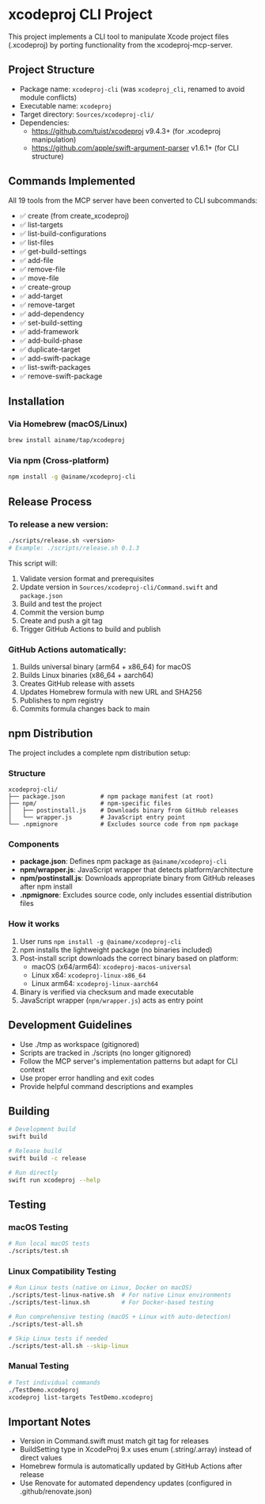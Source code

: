# xcodeproj CLI Project

This project implements a CLI tool to manipulate Xcode project files (.xcodeproj) by porting functionality from the xcodeproj-mcp-server.

## Project Structure
- Package name: `xcodeproj-cli` (was `xcodeproj_cli`, renamed to avoid module conflicts)
- Executable name: `xcodeproj`
- Target directory: `Sources/xcodeproj-cli/`
- Dependencies:
  - https://github.com/tuist/xcodeproj v9.4.3+ (for .xcodeproj manipulation)
  - https://github.com/apple/swift-argument-parser v1.6.1+ (for CLI structure)

## Commands Implemented
All 19 tools from the MCP server have been converted to CLI subcommands:
- ✅ create (from create_xcodeproj)
- ✅ list-targets
- ✅ list-build-configurations
- ✅ list-files
- ✅ get-build-settings
- ✅ add-file
- ✅ remove-file
- ✅ move-file
- ✅ create-group
- ✅ add-target
- ✅ remove-target
- ✅ add-dependency
- ✅ set-build-setting
- ✅ add-framework
- ✅ add-build-phase
- ✅ duplicate-target
- ✅ add-swift-package
- ✅ list-swift-packages
- ✅ remove-swift-package

## Installation

### Via Homebrew (macOS/Linux)
```bash
brew install ainame/tap/xcodeproj
```

### Via npm (Cross-platform)
```bash
npm install -g @ainame/xcodeproj-cli
```

## Release Process

### To release a new version:
```bash
./scripts/release.sh <version>
# Example: ./scripts/release.sh 0.1.3
```

This script will:
1. Validate version format and prerequisites
2. Update version in `Sources/xcodeproj-cli/Command.swift` and `package.json`
3. Build and test the project
4. Commit the version bump
5. Create and push a git tag
6. Trigger GitHub Actions to build and publish

### GitHub Actions automatically:
1. Builds universal binary (arm64 + x86_64) for macOS
2. Builds Linux binaries (x86_64 + aarch64)
3. Creates GitHub release with assets
4. Updates Homebrew formula with new URL and SHA256
5. Publishes to npm registry
6. Commits formula changes back to main

## npm Distribution

The project includes a complete npm distribution setup:

### Structure
```
xcodeproj-cli/
├── package.json          # npm package manifest (at root)
├── npm/                  # npm-specific files
│   ├── postinstall.js    # Downloads binary from GitHub releases
│   └── wrapper.js        # JavaScript entry point
└── .npmignore            # Excludes source code from npm package
```

### Components
- **package.json**: Defines npm package as `@ainame/xcodeproj-cli`
- **npm/wrapper.js**: JavaScript wrapper that detects platform/architecture
- **npm/postinstall.js**: Downloads appropriate binary from GitHub releases after npm install
- **.npmignore**: Excludes source code, only includes essential distribution files

### How it works
1. User runs `npm install -g @ainame/xcodeproj-cli`
2. npm installs the lightweight package (no binaries included)
3. Post-install script downloads the correct binary based on platform:
   - macOS (x64/arm64): `xcodeproj-macos-universal`
   - Linux x64: `xcodeproj-linux-x86_64`
   - Linux arm64: `xcodeproj-linux-aarch64`
4. Binary is verified via checksum and made executable
5. JavaScript wrapper (`npm/wrapper.js`) acts as entry point

## Development Guidelines
- Use ./tmp as workspace (gitignored)
- Scripts are tracked in ./scripts (no longer gitignored)
- Follow the MCP server's implementation patterns but adapt for CLI context
- Use proper error handling and exit codes
- Provide helpful command descriptions and examples

## Building
```bash
# Development build
swift build

# Release build
swift build -c release

# Run directly
swift run xcodeproj --help
```

## Testing

### macOS Testing
```bash
# Run local macOS tests
./scripts/test.sh
```

### Linux Compatibility Testing  
```bash
# Run Linux tests (native on Linux, Docker on macOS)
./scripts/test-linux-native.sh  # For native Linux environments
./scripts/test-linux.sh         # For Docker-based testing

# Run comprehensive testing (macOS + Linux with auto-detection)
./scripts/test-all.sh

# Skip Linux tests if needed
./scripts/test-all.sh --skip-linux
```

### Manual Testing
```bash
# Test individual commands
./TestDemo.xcodeproj
xcodeproj list-targets TestDemo.xcodeproj
```

## Important Notes
- Version in Command.swift must match git tag for releases
- BuildSetting type in XcodeProj 9.x uses enum (.string/.array) instead of direct values
- Homebrew formula is automatically updated by GitHub Actions after release
- Use Renovate for automated dependency updates (configured in .github/renovate.json)